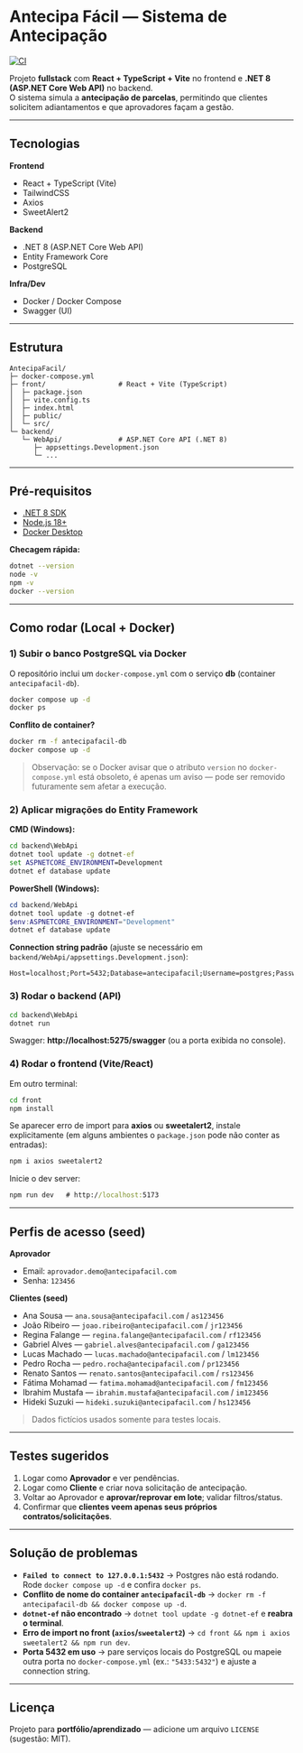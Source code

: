 # Antecipa Fácil — Sistema de Antecipação

[![CI](https://github.com/Diellita/Antecipa_Facil/actions/workflows/ci.yml/badge.svg?branch=master)](https://github.com/Diellita/Antecipa_Facil/actions/workflows/ci.yml)


Projeto **fullstack** com **React + TypeScript + Vite** no frontend e **.NET 8 (ASP.NET Core Web API)** no backend.  
O sistema simula a **antecipação de parcelas**, permitindo que clientes solicitem adiantamentos e que aprovadores façam a gestão.

---

## Tecnologias

**Frontend**
- React + TypeScript (Vite)
- TailwindCSS
- Axios
- SweetAlert2

**Backend**
- .NET 8 (ASP.NET Core Web API)
- Entity Framework Core
- PostgreSQL

**Infra/Dev**
- Docker / Docker Compose
- Swagger (UI)

---

## Estrutura 

```text
AntecipaFacil/
├─ docker-compose.yml
├─ front/                  # React + Vite (TypeScript)
│  ├─ package.json
│  ├─ vite.config.ts
│  ├─ index.html
│  ├─ public/
│  └─ src/
└─ backend/
   └─ WebApi/              # ASP.NET Core API (.NET 8)
      ├─ appsettings.Development.json
      └─ ...
```

---

## Pré-requisitos

- [.NET 8 SDK](https://dotnet.microsoft.com/en-us/download/dotnet/8.0)
- [Node.js 18+](https://nodejs.org/)
- [Docker Desktop](https://www.docker.com/products/docker-desktop/)

**Checagem rápida:**
```bash
dotnet --version
node -v
npm -v
docker --version
```

---

## Como rodar (Local + Docker)

### 1) Subir o banco PostgreSQL via Docker
O repositório inclui um `docker-compose.yml` com o serviço **db** (container `antecipafacil-db`).

```bash
docker compose up -d
docker ps  
```

**Conflito de container?**
```bash
docker rm -f antecipafacil-db
docker compose up -d
```

> Observação: se o Docker avisar que o atributo `version` no `docker-compose.yml` está obsoleto, é apenas um aviso — pode ser removido futuramente sem afetar a execução.

### 2) Aplicar migrações do Entity Framework

**CMD (Windows):**
```cmd
cd backend\WebApi
dotnet tool update -g dotnet-ef
set ASPNETCORE_ENVIRONMENT=Development
dotnet ef database update
```

**PowerShell (Windows):**
```powershell
cd backend/WebApi
dotnet tool update -g dotnet-ef
$env:ASPNETCORE_ENVIRONMENT="Development"
dotnet ef database update
```

**Connection string padrão** (ajuste se necessário em `backend/WebApi/appsettings.Development.json`):
```
Host=localhost;Port=5432;Database=antecipafacil;Username=postgres;Password=postgres
```

### 3) Rodar o backend (API)
```cmd
cd backend\WebApi
dotnet run
```
Swagger: **http://localhost:5275/swagger** (ou a porta exibida no console).

### 4) Rodar o frontend (Vite/React)
Em outro terminal:
```cmd
cd front
npm install
```
Se aparecer erro de import para **axios** ou **sweetalert2**, instale explicitamente (em alguns ambientes o `package.json` pode não conter as entradas):
```cmd
npm i axios sweetalert2
```
Inicie o dev server:
```cmd
npm run dev   # http://localhost:5173
```

---

## Perfis de acesso (seed)

**Aprovador**
- Email: `aprovador.demo@antecipafacil.com`
- Senha: `123456`

**Clientes (seed)**
- Ana Sousa — `ana.sousa@antecipafacil.com` / `as123456`
- João Ribeiro — `joao.ribeiro@antecipafacil.com` / `jr123456`
- Regina Falange — `regina.falange@antecipafacil.com` / `rf123456`
- Gabriel Alves — `gabriel.alves@antecipafacil.com` / `ga123456`
- Lucas Machado — `lucas.machado@antecipafacil.com` / `lm123456`
- Pedro Rocha — `pedro.rocha@antecipafacil.com` / `pr123456`
- Renato Santos — `renato.santos@antecipafacil.com` / `rs123456`
- Fátima Mohamad — `fatima.mohamad@antecipafacil.com` / `fm123456`
- Ibrahim Mustafa — `ibrahim.mustafa@antecipafacil.com` / `im123456`
- Hideki Suzuki — `hideki.suzuki@antecipafacil.com` / `hs123456`

> Dados fictícios usados somente para testes locais.

---

## Testes sugeridos

1. Logar como **Aprovador** e ver pendências.  
2. Logar como **Cliente** e criar nova solicitação de antecipação.  
3. Voltar ao Aprovador e **aprovar/reprovar em lote**; validar filtros/status.  
4. Confirmar que **clientes veem apenas seus próprios contratos/solicitações**.

---

## Solução de problemas

- **`Failed to connect to 127.0.0.1:5432`** → Postgres não está rodando. Rode `docker compose up -d` e confira `docker ps`.
- **Conflito de nome do container `antecipafacil-db`** → `docker rm -f antecipafacil-db && docker compose up -d`.
- **`dotnet-ef` não encontrado** → `dotnet tool update -g dotnet-ef` e **reabra o terminal**.
- **Erro de import no front (`axios`/`sweetalert2`)** → `cd front && npm i axios sweetalert2 && npm run dev`.
- **Porta 5432 em uso** → pare serviços locais do PostgreSQL ou mapeie outra porta no `docker-compose.yml` (ex.: `"5433:5432"`) e ajuste a connection string.

---

## Licença

Projeto para **portfólio/aprendizado** — adicione um arquivo `LICENSE` (sugestão: MIT).
